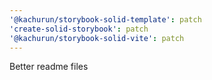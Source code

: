```yaml
---
'@kachurun/storybook-solid-template': patch
'create-solid-storybook': patch
'@kachurun/storybook-solid-vite': patch
---
```


Better readme files
